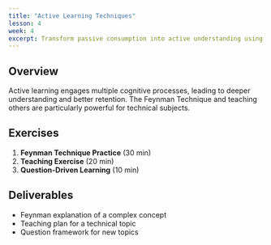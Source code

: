 ```yaml
---
title: "Active Learning Techniques"
lesson: 4
week: 4
excerpt: Transform passive consumption into active understanding using proven learning techniques.
---
```


## Overview

Active learning engages multiple cognitive processes, leading to deeper understanding and better retention. The Feynman Technique and teaching others are particularly powerful for technical subjects.

## Exercises

1. **Feynman Technique Practice** (30 min)
2. **Teaching Exercise** (20 min)
3. **Question-Driven Learning** (10 min)

## Deliverables

- Feynman explanation of a complex concept
- Teaching plan for a technical topic
- Question framework for new topics
